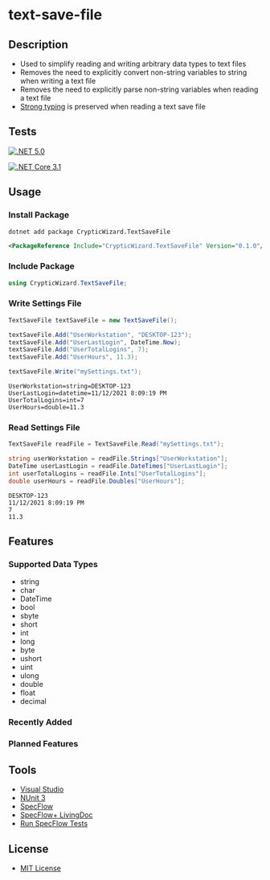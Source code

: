 # text-save-file

## Description
* Used to simplify reading and writing arbitrary data types to text files
* Removes the need to explicitly convert non-string variables to string when writing a text file
* Removes the need to explicitly parse non-string variables when reading a text file
* [Strong typing](https://docs.microsoft.com/en-us/dotnet/csharp/language-reference/builtin-types/built-in-types) is preserved when reading a text save file

## Tests
[![.NET 5.0](https://github.com/cryptic-wizard/text-save-file/actions/workflows/dotnet.yml/badge.svg)](https://github.com/cryptic-wizard/text-save-file/actions/workflows/dotnet.yml)

[![.NET Core 3.1](https://github.com/cryptic-wizard/text-save-file/actions/workflows/dotnetcore.yml/badge.svg)](https://github.com/cryptic-wizard/text-save-file/actions/workflows/dotnetcore.yml)

## Usage
### Install Package
```Text
dotnet add package CrypticWizard.TextSaveFile
```
```xml
<PackageReference Include="CrypticWizard.TextSaveFile" Version="0.1.0"/>
```
### Include Package
```C#
using CrypticWizard.TextSaveFile;
```

### Write Settings File
```C#
TextSaveFile textSaveFile = new TextSaveFile();

textSaveFile.Add("UserWorkstation", "DESKTOP-123");
textSaveFile.Add("UserLastLogin", DateTime.Now);
textSaveFile.Add("UserTotalLogins", 7);
textSaveFile.Add("UserHours", 11.3);

textSaveFile.Write("mySettings.txt");
```
```Text
UserWorkstation=string=DESKTOP-123
UserLastLogin=datetime=11/12/2021 8:09:19 PM
UserTotalLogins=int=7
UserHours=double=11.3
```

### Read Settings File
```C#
TextSaveFile readFile = TextSaveFile.Read("mySettings.txt");

string userWorkstation = readFile.Strings["UserWorkstation"];
DateTime userLastLogin = readFile.DateTimes["UserLastLogin"];
int userTotalLogins = readFile.Ints["UserTotalLogins"];
double userHours = readFile.Doubles["UserHours"];
```
```Text
DESKTOP-123
11/12/2021 8:09:19 PM
7
11.3
```

## Features
### Supported Data Types
* string
* char
* DateTime
* bool
* sbyte
* short
* int
* long
* byte
* ushort
* uint
* ulong
* double
* float
* decimal
### Recently Added
### Planned Features

## Tools
* [Visual Studio](https://visualstudio.microsoft.com/vs/)
* [NUnit 3](https://nunit.org/)
* [SpecFlow](https://specflow.org/tools/specflow/)
* [SpecFlow+ LivingDoc](https://specflow.org/tools/living-doc/)
* [Run SpecFlow Tests](https://github.com/marketplace/actions/run-specflow-tests)
## License
* [MIT License](https://github.com/cryptic-wizard/settings-file/blob/main/LICENSE.md)
